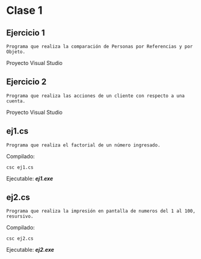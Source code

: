 # Clase 1

Ejercicio 1
----------------
```
Programa que realiza la comparación de Personas por Referencias y por Objeto.
```
Proyecto Visual Studio

Ejercicio 2
----------------
```
Programa que realiza las acciones de un cliente con respecto a una cuenta.
```
Proyecto Visual Studio

ej1.cs
----------------
```
Programa que realiza el factorial de un número ingresado.
```
Compilado:
```
csc ej1.cs
```
Ejecutable: ***ej1.exe***

ej2.cs
-----------------
```
Programa que realiza la impresión en pantalla de numeros del 1 al 100, resursivo.
```
Compilado:
```
csc ej2.cs
```
Ejecutable: ***ej2.exe***
